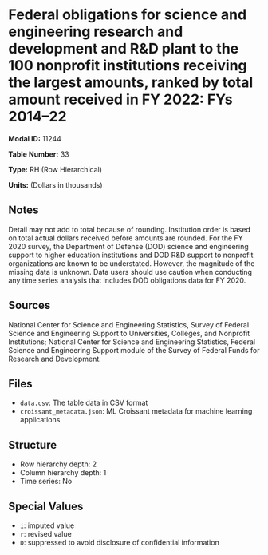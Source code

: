 # Federal obligations for science and engineering research and development and R&D plant to the 100 nonprofit institutions receiving the largest amounts, ranked by total amount received in FY 2022: FYs 2014&#8211;22

**Modal ID:** 11244

**Table Number:** 33

**Type:** RH (Row Hierarchical)

**Units:** (Dollars in thousands)

## Notes

Detail may not add to total because of rounding. Institution order is based on total actual dollars received before amounts are rounded. For the FY 2020 survey, the Department of Defense (DOD) science and engineering support to higher education institutions and DOD R&D support to nonprofit organizations are known to be understated. However, the magnitude of the missing data is unknown. Data users should use caution when conducting any time series analysis that includes DOD obligations data for FY 2020.

## Sources

National Center for Science and Engineering Statistics, Survey of Federal Science and Engineering Support to Universities, Colleges, and Nonprofit Institutions; National Center for Science and Engineering Statistics, Federal Science and Engineering Support module of the Survey of Federal Funds for Research and Development.

## Files

- `data.csv`: The table data in CSV format
- `croissant_metadata.json`: ML Croissant metadata for machine learning applications

## Structure

- Row hierarchy depth: 2
- Column hierarchy depth: 1
- Time series: No

## Special Values

- `i`: imputed value
- `r`: revised value
- `D`: suppressed to avoid disclosure of confidential information
